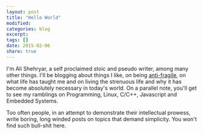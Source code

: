 ```yaml
---
layout: post
title: "Hello World"
modified:
categories: blog
excerpt:
tags: []
date: 2015-02-06
share: true
---
```

I'm Ali Shehryar, a self proclaimed stoic and pseudo writer, among many other things. I'll be blogging about things I like, on being [anti-fragile], on what life has taught me and on living the strenuous life and why it has become absolutely necessary in today's world.  On a parallel note, you'll get to see my ramblings on Programming, Linux, C/C++, Javascript and Embedded Systems.

Too often people, in an attempt to demonstrate their intellectual prowess, write boring, long winded posts on topics that demand simplicity. You won't find such bull-shit here.




[anti-fragile]:http://www.amazon.com/Antifragile-Things-That-Disorder-Incerto/dp/0812979680
